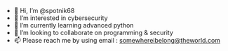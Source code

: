 - 👋 Hi, I’m @spotnik68
- 👀 I’m interested in cybersecurity
- 🌱 I’m currently learning advanced python
- 💞️ I’m looking to collaborate on programming & security
- 📫 Please reach me by using email : somewhereibelong@theworld.com

<!---
spotnik68/spotnik68 is a ✨ special ✨ repository because its `README.md` (this file) appears on your GitHub profile.
You can click the Preview link to take a look at your changes.
--->
